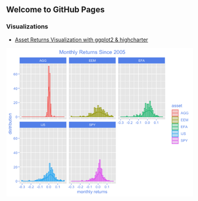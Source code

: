 ## Welcome to GitHub Pages

### Visualizations

- [Asset Returns Visualization with ggplot2 & highcharter](https://github.com/Igna43/Visualizing-Asset-Returns/blob/master/AssetReturnsVis.r)

![](https://github.com/Igna43/Portfolio/blob/master/images/assetReturns.png)

